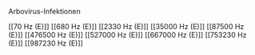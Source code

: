 

Arbovirus-Infektionen

[[70 Hz (E)]]
[[680 Hz (E)]]
[[2330 Hz (E)]]
[[35000 Hz (E)]]
[[87500 Hz (E)]]
[[476500 Hz (E)]]
[[527000 Hz (E)]]
[[667000 Hz (E)]]
[[753230 Hz (E)]]
[[987230 Hz (E)]]